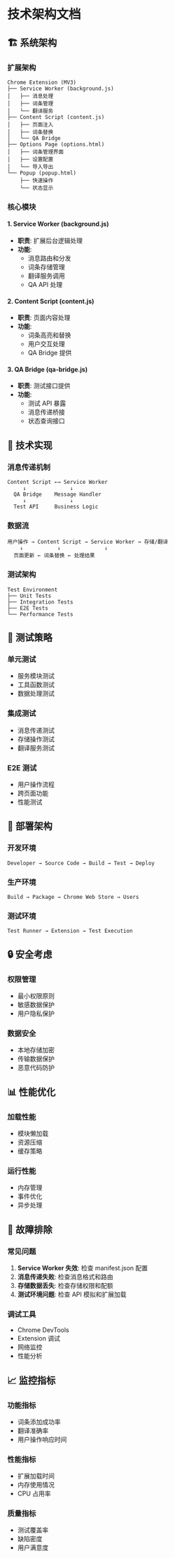 # 技术架构文档

## 🏗️ 系统架构

### 扩展架构
```
Chrome Extension (MV3)
├── Service Worker (background.js)
│   ├── 消息处理
│   ├── 词条管理
│   └── 翻译服务
├── Content Script (content.js)
│   ├── 页面注入
│   ├── 词条替换
│   └── QA Bridge
├── Options Page (options.html)
│   ├── 词条管理界面
│   ├── 设置配置
│   └── 导入导出
└── Popup (popup.html)
    ├── 快速操作
    └── 状态显示
```

### 核心模块

#### 1. Service Worker (background.js)
- **职责**: 扩展后台逻辑处理
- **功能**: 
  - 消息路由和分发
  - 词条存储管理
  - 翻译服务调用
  - QA API 处理

#### 2. Content Script (content.js)
- **职责**: 页面内容处理
- **功能**:
  - 词条高亮和替换
  - 用户交互处理
  - QA Bridge 提供

#### 3. QA Bridge (qa-bridge.js)
- **职责**: 测试接口提供
- **功能**:
  - 测试 API 暴露
  - 消息传递桥接
  - 状态查询接口

## 🔧 技术实现

### 消息传递机制
```
Content Script ←→ Service Worker
     ↓              ↓
  QA Bridge    Message Handler
     ↓              ↓
  Test API     Business Logic
```

### 数据流
```
用户操作 → Content Script → Service Worker → 存储/翻译
    ↓           ↓              ↓
  页面更新 ← 词条替换 ← 处理结果
```

### 测试架构
```
Test Environment
├── Unit Tests
├── Integration Tests
├── E2E Tests
└── Performance Tests
```

## 🧪 测试策略

### 单元测试
- 服务模块测试
- 工具函数测试
- 数据处理测试

### 集成测试
- 消息传递测试
- 存储操作测试
- 翻译服务测试

### E2E 测试
- 用户操作流程
- 跨页面功能
- 性能测试


## 🚀 部署架构

### 开发环境
```
Developer → Source Code → Build → Test → Deploy
```

### 生产环境
```
Build → Package → Chrome Web Store → Users
```

### 测试环境
```
Test Runner → Extension → Test Execution
```

## 🔒 安全考虑

### 权限管理
- 最小权限原则
- 敏感数据保护
- 用户隐私保护

### 数据安全
- 本地存储加密
- 传输数据保护
- 恶意代码防护

## 📊 性能优化

### 加载性能
- 模块懒加载
- 资源压缩
- 缓存策略

### 运行性能
- 内存管理
- 事件优化
- 异步处理

## 🐛 故障排除

### 常见问题
1. **Service Worker 失效**: 检查 manifest.json 配置
2. **消息传递失败**: 检查消息格式和路由
3. **存储数据丢失**: 检查存储权限和配额
4. **测试环境问题**: 检查 API 模拟和扩展加载

### 调试工具
- Chrome DevTools
- Extension 调试
- 网络监控
- 性能分析

## 📈 监控指标

### 功能指标
- 词条添加成功率
- 翻译准确率
- 用户操作响应时间

### 性能指标
- 扩展加载时间
- 内存使用情况
- CPU 占用率

### 质量指标
- 测试覆盖率
- 缺陷密度
- 用户满意度

